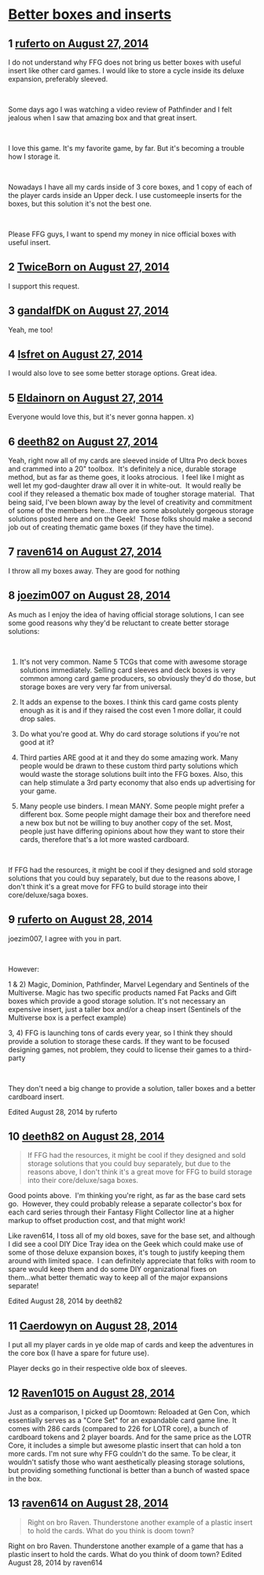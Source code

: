 # [Better boxes and inserts](https://community.fantasyflightgames.com/topic/114916-better-boxes-and-inserts/)

## 1 [ruferto on August 27, 2014](https://community.fantasyflightgames.com/topic/114916-better-boxes-and-inserts/?do=findComment&comment=1227359)

I do not understand why FFG does not bring us better boxes with useful insert like other card games. I would like to store a cycle inside its deluxe expansion, preferably sleeved.

 

Some days ago I was watching a video review of Pathfinder and I felt jealous when I saw that amazing box and that great insert. 

 

I love this game. It's my favorite game, by far. But it's becoming a trouble how I storage it.

 

Nowadays I have all my cards inside of 3 core boxes, and 1 copy of each of the player cards inside an Upper deck. I use customeeple inserts for the boxes, but this solution it's not the best one. 

 

Please FFG guys, I want to spend my money in nice official boxes with useful insert.

## 2 [TwiceBorn on August 27, 2014](https://community.fantasyflightgames.com/topic/114916-better-boxes-and-inserts/?do=findComment&comment=1227413)

I support this request.

## 3 [gandalfDK on August 27, 2014](https://community.fantasyflightgames.com/topic/114916-better-boxes-and-inserts/?do=findComment&comment=1227483)

Yeah, me too!

## 4 [Isfret on August 27, 2014](https://community.fantasyflightgames.com/topic/114916-better-boxes-and-inserts/?do=findComment&comment=1227490)

I would also love to see some better storage options. Great idea.

## 5 [Eldainorn on August 27, 2014](https://community.fantasyflightgames.com/topic/114916-better-boxes-and-inserts/?do=findComment&comment=1227728)

Everyone would love this, but it's never gonna happen. x)

## 6 [deeth82 on August 27, 2014](https://community.fantasyflightgames.com/topic/114916-better-boxes-and-inserts/?do=findComment&comment=1227756)

Yeah, right now all of my cards are sleeved inside of Ultra Pro deck boxes and crammed into a 20" toolbox.  It's definitely a nice, durable storage method, but as far as theme goes, it looks atrocious.  I feel like I might as well let my god-daughter draw all over it in white-out.  It would really be cool if they released a thematic box made of tougher storage material.  That being said, I've been blown away by the level of creativity and commitment of some of the members here...there are some absolutely gorgeous storage solutions posted here and on the Geek!  Those folks should make a second job out of creating thematic game boxes (if they have the time).

## 7 [raven614 on August 27, 2014](https://community.fantasyflightgames.com/topic/114916-better-boxes-and-inserts/?do=findComment&comment=1227797)

I throw all my boxes away. They are good for nothing

## 8 [joezim007 on August 28, 2014](https://community.fantasyflightgames.com/topic/114916-better-boxes-and-inserts/?do=findComment&comment=1229838)

As much as I enjoy the idea of having official storage solutions, I can see some good reasons why they'd be reluctant to create better storage solutions:

 

1) It's not very common. Name 5 TCGs that come with awesome storage solutions immediately. Selling card sleeves and deck boxes is very common among card game producers, so obviously they'd do those, but storage boxes are very very far from universal.

2) It adds an expense to the boxes. I think this card game costs plenty enough as it is and if they raised the cost even 1 more dollar, it could drop sales.

3) Do what you're good at. Why do card storage solutions if you're not good at it?

4) Third parties ARE good at it and they do some amazing work. Many people would be drawn to these custom third party solutions which would waste the storage solutions built into the FFG boxes. Also, this can help stimulate a 3rd party economy that also ends up advertising for your game.

5) Many people use binders. I mean MANY. Some people might prefer a different box. Some people might damage their box and therefore need a new box but not be willing to buy another copy of the set. Most, people just have differing opinions about how they want to store their cards, therefore that's a lot more wasted cardboard.

 

If FFG had the resources, it might be cool if they designed and sold storage solutions that you could buy separately, but due to the reasons above, I don't think it's a great move for FFG to build storage into their core/deluxe/saga boxes.

## 9 [ruferto on August 28, 2014](https://community.fantasyflightgames.com/topic/114916-better-boxes-and-inserts/?do=findComment&comment=1230410)

joezim007, I agree with you in part. 

 

However:

1 & 2) Magic, Dominion, Pathfinder, Marvel Legendary and Sentinels of the Multiverse. Magic has two specific products named Fat Packs and Gift boxes which provide a good storage solution. It's not necessary an expensive insert, just a taller box and/or a cheap insert (Sentinels of the Multiverse box is a perfect example)

3, 4) FFG is launching tons of cards every year, so I think they should provide a solution to storage these cards. If they want to be focused designing games, not problem, they could to license their games to a third-party

 

They don't need a big change to provide a solution, taller boxes and a better cardboard insert. 

Edited August 28, 2014 by ruferto

## 10 [deeth82 on August 28, 2014](https://community.fantasyflightgames.com/topic/114916-better-boxes-and-inserts/?do=findComment&comment=1232541)

> If FFG had the resources, it might be cool if they designed and sold storage solutions that you could buy separately, but due to the reasons above, I don't think it's a great move for FFG to build storage into their core/deluxe/saga boxes.

Good points above.  I'm thinking you're right, as far as the base card sets go.  However, they could probably release a separate collector's box for each card series through their Fantasy Flight Collector line at a higher markup to offset production cost, and that might work!

Like raven614, I toss all of my old boxes, save for the base set, and although I did see a cool DIY Dice Tray idea on the Geek which could make use of some of those deluxe expansion boxes, it's tough to justify keeping them around with limited space.  I can definitely appreciate that folks with room to spare would keep them and do some DIY organizational fixes on them...what better thematic way to keep all of the major expansions separate!

Edited August 28, 2014 by deeth82

## 11 [Caerdowyn on August 28, 2014](https://community.fantasyflightgames.com/topic/114916-better-boxes-and-inserts/?do=findComment&comment=1234321)

I put all my player cards in ye olde map of cards and keep the adventures in the core box (I have a spare for future use).

Player decks go in their respective olde box of sleeves.

## 12 [Raven1015 on August 28, 2014](https://community.fantasyflightgames.com/topic/114916-better-boxes-and-inserts/?do=findComment&comment=1235443)

Just as a comparison, I picked up Doomtown: Reloaded at Gen Con, which essentially serves as a "Core Set" for an expandable card game line. It comes with 286 cards (compared to 226 for LOTR core), a bunch of cardboard tokens and 2 player boards. And for the same price as the LOTR Core, it includes a simple but awesome plastic insert that can hold a ton more cards. I'm not sure why FFG couldn't do the same. To be clear, it wouldn't satisfy those who want aesthetically pleasing storage solutions, but providing something functional is better than a bunch of wasted space in the box.

## 13 [raven614 on August 28, 2014](https://community.fantasyflightgames.com/topic/114916-better-boxes-and-inserts/?do=findComment&comment=1235481)

> Right on bro Raven. Thunderstone another example of a plastic insert to hold the cards. What do you think is doom town?

Right on bro Raven. Thunderstone another example of a game that has a plastic insert to hold the cards. What do you think of doom town? Edited August 28, 2014 by raven614

